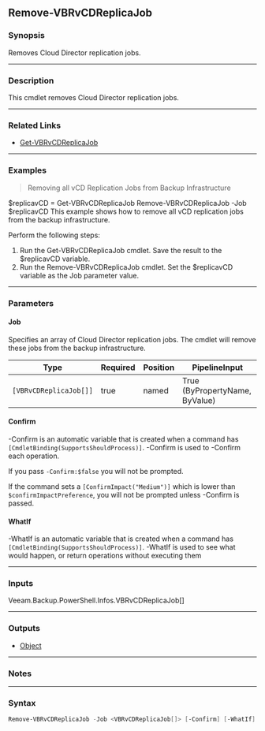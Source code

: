 Remove-VBRvCDReplicaJob
-----------------------

### Synopsis
Removes Cloud Director replication jobs.

---

### Description

This cmdlet removes Cloud Director replication jobs.

---

### Related Links
* [Get-VBRvCDReplicaJob](Get-VBRvCDReplicaJob)

---

### Examples
> Removing all vCD Replication Jobs from Backup Infrastructure

$replicavCD = Get-VBRvCDReplicaJob
Remove-VBRvCDReplicaJob -Job $replicavCD
This example shows how to remove all vCD replication jobs from the backup infrastructure.

Perform the following steps:
1. Run the Get-VBRvCDReplicaJob cmdlet. Save the result to the $replicavCD variable.
2. Run the Remove-VBRvCDReplicaJob cmdlet. Set the $replicavCD variable as the Job parameter value.

---

### Parameters
#### **Job**
Specifies an array of Cloud Director replication jobs.
The cmdlet will remove these jobs from the backup infrastructure.

|Type                  |Required|Position|PipelineInput                 |
|----------------------|--------|--------|------------------------------|
|`[VBRvCDReplicaJob[]]`|true    |named   |True (ByPropertyName, ByValue)|

#### **Confirm**
-Confirm is an automatic variable that is created when a command has ```[CmdletBinding(SupportsShouldProcess)]```.
-Confirm is used to -Confirm each operation.

If you pass ```-Confirm:$false``` you will not be prompted.

If the command sets a ```[ConfirmImpact("Medium")]``` which is lower than ```$confirmImpactPreference```, you will not be prompted unless -Confirm is passed.

#### **WhatIf**
-WhatIf is an automatic variable that is created when a command has ```[CmdletBinding(SupportsShouldProcess)]```.
-WhatIf is used to see what would happen, or return operations without executing them

---

### Inputs
Veeam.Backup.PowerShell.Infos.VBRvCDReplicaJob[]

---

### Outputs
* [Object](https://learn.microsoft.com/en-us/dotnet/api/System.Object)

---

### Notes

---

### Syntax
```PowerShell
Remove-VBRvCDReplicaJob -Job <VBRvCDReplicaJob[]> [-Confirm] [-WhatIf] [<CommonParameters>]
```
